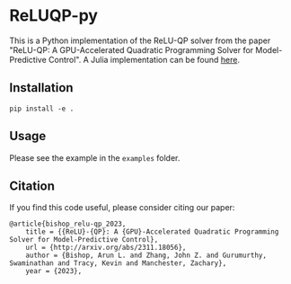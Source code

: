 # ReLUQP-py

This is a Python implementation of the ReLU-QP solver from the paper "ReLU-QP: A GPU-Accelerated Quadratic Programming Solver for Model-Predictive Control".
A Julia implementation can be found [here](https://github.com/RoboticExplorationLab/ReLUQP.jl).


## Installation

```pip install -e .```

## Usage

Please see the example in the `examples` folder.

## Citation
If you find this code useful, please consider citing our paper:
```
@article{bishop_relu-qp_2023,
	title = {{ReLU}-{QP}: A {GPU}-Accelerated Quadratic Programming Solver for Model-Predictive Control},
	url = {http://arxiv.org/abs/2311.18056},
	author = {Bishop, Arun L. and Zhang, John Z. and Gurumurthy, Swaminathan and Tracy, Kevin and Manchester, Zachary},
    year = {2023},
```